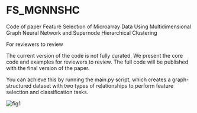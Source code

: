 # FS_MGNNSHC
Code of paper Feature Selection of Microarray Data Using Multidimensional Graph Neural Network and Supernode Hierarchical Clustering 

For reviewers to review

The current version of the code is not fully curated. We present the core code and examples for reviewers to review. The full code will be published with the final version of the paper.

You can achieve this by running the main.py script, which creates a graph-structured dataset with two types of relationships to perform feature selection and classification tasks.


![fig1](https://github.com/xwdshiwo/FS_MGNNSHC/assets/35399345/960bc131-84de-4d03-b437-3265598c3a11)
